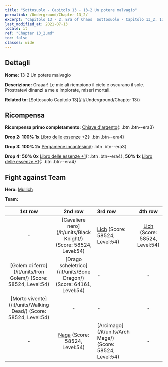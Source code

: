 ```yaml
---
title: "Sottosuolo - Capitolo 13 - 13-2 Un potere malvagio"
permalink: /Underground/Chapter 13_2/
excerpt: "Capitolo 13 - 2. Era of Chaos  Sottosuolo - Capitolo 13_2. 13-2 Un potere malvagio"
last_modified_at: 2021-07-13
locale: it
ref: "Chapter 13_2.md"
toc: false
classes: wide
---
```


## Dettagli

 **Nome:** 13-2 Un potere malvagio

 **Descrizione:** Graaar! Le mie ali riempiono il cielo e oscurano il sole. Prostratevi dinanzi a me e implorate, miseri mortali.

 **Related to:** [Sottosuolo Capitolo 13](/it/Underground/Chapter 13/)

## Ricompensa

 **Ricompensa primo completamento:** [Chiave d'argento](/ItemsIT/con_693/){: .btn .btn--era3}

 **Drop 2:** **100% 1x** [Libro delle essenze +2](/ItemsIT/mat_53/){: .btn .btn--era4}

 **Drop 3:** **100% 2x** [Pergamene incantesimi](/ItemsIT/con_694/){: .btn .btn--era3}

 **Drop 4:** **50% 0x** [Libro delle essenze +1](/ItemsIT/mat_46/){: .btn .btn--era4}, **50% 1x** [Libro delle essenze +1](/ItemsIT/mat_46/){: .btn .btn--era4}


## Fight against Team
 **Hero:** [Mullich](/it/heroes/Mullich/)

 **Team:**


  | 1st row | 2nd row | 3rd row | 4th row |
  |:----:|:----:|:----|:----:|
  | - | [Cavaliere nero](/it/units/Black Knight/) (Score: 58524, Level:54)  | [Lich](/it/units/Lich/) (Score: 58524, Level:54)  | [Lich](/it/units/Lich/) (Score: 58524, Level:54)  |
  | [Golem di ferro](/it/units/Iron Golem/) (Score: 58524, Level:54)  | [Drago scheletrico](/it/units/Bone Dragon/) (Score: 64161, Level:54)  | - | - |
  | [Morto vivente](/it/units/Walking Dead/) (Score: 58524, Level:54)  | - | - | - |
  | - | [Naga](/it/units/Naga/) (Score: 58524, Level:54)  | [Arcimago](/it/units/Arch Mage/) (Score: 58524, Level:54)  | - |


